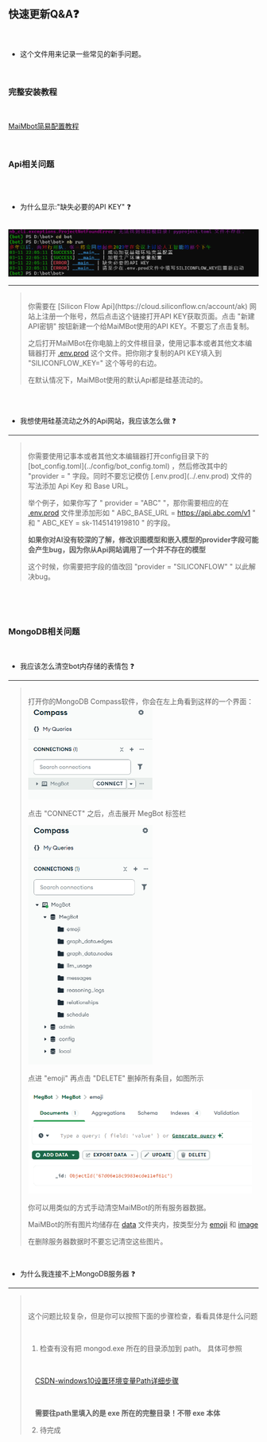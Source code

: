 ## 快速更新Q&A❓

<br>

- 这个文件用来记录一些常见的新手问题。

<br>

### 完整安装教程

<br>

[MaiMbot简易配置教程](https://www.bilibili.com/video/BV1zsQ5YCEE6)

<br>

### Api相关问题

<br>

<br>

- 为什么显示:"缺失必要的API KEY" ❓

<br>
  

<img src="API_KEY.png" width=650>
  

---

><br>
> 你需要在 [Silicon Flow Api](https://cloud.siliconflow.cn/account/ak) 网站上注册一个账号，然后点击这个链接打开API KEY获取页面。点击 "新建API密钥" 按钮新建一个给MaiMBot使用的API KEY。不要忘了点击复制。
>
> 之后打开MaiMBot在你电脑上的文件根目录，使用记事本或者其他文本编辑器打开 [.env.prod](../.env.prod) 这个文件。把你刚才复制的API KEY填入到 "SILICONFLOW_KEY=" 这个等号的右边。
>
>在默认情况下，MaiMBot使用的默认Api都是硅基流动的。
><br>

<br>

<br>


- 我想使用硅基流动之外的Api网站，我应该怎么做 ❓

---

><br>
>你需要使用记事本或者其他文本编辑器打开config目录下的 [bot_config.toml](../config/bot_config.toml) ，然后修改其中的 "provider = " 字段。同时不要忘记模仿 [.env.prod](../.env.prod) 文件的写法添加 Api Key 和 Base URL。
>
>举个例子，如果你写了 " provider = \"ABC\" "，那你需要相应的在 [.env.prod](../.env.prod) 文件里添加形如
> " ABC_BASE_URL = https://api.abc.com/v1 " 和 " ABC_KEY = sk-1145141919810 " 的字段。
>
>**如果你对AI没有较深的了解，修改识图模型和嵌入模型的provider字段可能会产生bug，因为你从Api网站调用了一个并不存在的模型**
>
>这个时候，你需要把字段的值改回 "provider = \"SILICONFLOW\" " 以此解决bug。
<br>

<br>

<br>

### MongoDB相关问题

<br>

- 我应该怎么清空bot内存储的表情包 ❓

---

><br>
>打开你的MongoDB Compass软件，你会在左上角看到这样的一个界面：
><br>
><img src="MONGO_DB_0.png" width=250>
>
>点击 "CONNECT" 之后，点击展开 MegBot 标签栏
>
><img src="MONGO_DB_1.png" width=250>
>
>点进 "emoji" 再点击 "DELETE" 删掉所有条目，如图所示
>
><img src="MONGO_DB_2.png" width=450>
>
>你可以用类似的方式手动清空MaiMBot的所有服务器数据。
>
>MaiMBot的所有图片均储存在 [data](../data) 文件夹内，按类型分为 [emoji](../data/emoji) 和 [image](../data/image)
>
>在删除服务器数据时不要忘记清空这些图片。
><br>

<br>

- 为什么我连接不上MongoDB服务器 ❓

---


><br>
>
>这个问题比较复杂，但是你可以按照下面的步骤检查，看看具体是什么问题
>
><br>
>
> 1. 检查有没有把 mongod.exe 所在的目录添加到 path。 具体可参照
>
><br>
>
>&emsp;[CSDN-windows10设置环境变量Path详细步骤](https://blog.csdn.net/flame_007/article/details/106401215)
>
><br>
>
>&emsp;**需要往path里填入的是 exe 所在的完整目录！不带 exe 本体**
>
> 2. 待完成
>